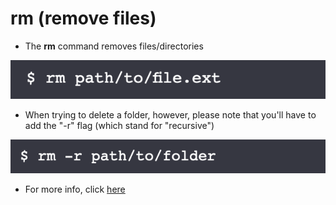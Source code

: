# rm (remove files)


* The **rm** command removes files/directories 

![Image of rm1](/images/rm1.png)

* When trying to delete a folder, however, please note that you'll have to add the "-r" flag (which stand for "recursive")

![Image of rm2](/images/rm2.png)

* For more info, click [here](https://www.computerhope.com/unix/urm.htm)


